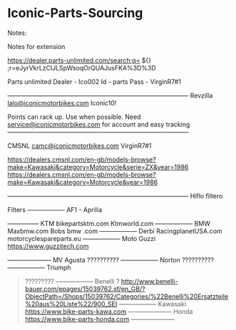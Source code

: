 # Iconic-Parts-Sourcing

Notes:

Notes for extension

https://dealer.parts-unlimited.com/search;q=  						${} 
;r=eJyrVkrLzClJLSpWsoqOrQUAJusFKA%3D%3D


Parts unlimited
Dealer - Ico002
Id - parts
Pass - VirginR7#1

—————————————————————————————
Revzilla
lalo@iconicmotorbikes.com
Iconic10!

Points can rack up. Use when possible. Need service@iconicmotorbikes.com for account and easy tracking
—————————————————————————————

CMSNL
camc@iconicmotorbikes.com
VirginR7#1

https://dealers.cmsnl.com/en-gb/models-browse?make=Kawasaki&category=Motorcycle&serie=ZX&year=1986
https://dealers.cmsnl.com/en-gb/models-browse?make=Kawasaki&category=Motorcycle&year=1986

—————————————————————————————
Hiflo filtero

Filters
——————
AF1 - Aprilia

—————
KTM
bikepartsktm.com
Ktmworld.com
——————
BMW
Maxbmw.com
Bobs bmw .com
——————
Derbi
RacingplanetUSA.com
motorcyclespareparts.eu
——————
Moto Guzzi
https://www.guzzitech.com

———————
MV Agusta 
??????????
——————
Norton
??????????
——————
Triumph
>?????????
——————
Benelli
? http://www.benelli-bauer.com/epages/15039762.sf/en_GB/?ObjectPath=/Shops/15039762/Categories/%22Benelli%20Ersatzteile%20aus%20Liste%22/900_SEI
——————
Kawasaki
https://www.bike-parts-kawa.com
———————
Honda
https://www.bike-parts-honda.com
———————
